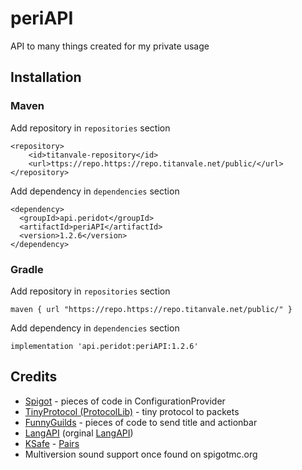 # periAPI
API to many things created for my private usage


## Installation
### Maven
Add repository in `repositories` section
```
<repository>
    <id>titanvale-repository</id>
    <url>ttps://repo.https://repo.titanvale.net/public/</url>
</repository>
```
Add dependency in `dependencies` section
```
<dependency>
  <groupId>api.peridot</groupId>
  <artifactId>periAPI</artifactId>
  <version>1.2.6</version>
</dependency>
```
### Gradle
Add repository in `repositories` section
```
maven { url "https://repo.https://repo.titanvale.net/public/" }
```
Add dependency in `dependencies` section
```
implementation 'api.peridot:periAPI:1.2.6'
```

## Credits
  * [Spigot](https://www.spigotmc.org/) - pieces of code in ConfigurationProvider
  * [TinyProtocol (ProtocolLib)](https://github.com/aadnk/ProtocolLib/tree/master/modules/TinyProtocol/src/main/java/com/comphenix/tinyprotocol) - tiny protocol to packets
  * [FunnyGuilds](https://github.com/FunnyGuilds/FunnyGuilds) - pieces of code to send title and actionbar
  * [LangAPI](https://github.com/P3ridot/LangAPI) (orginal [LangAPI](https://github.com/VeryLongNicknameSuchWow/LangAPI))
  * [KSafe](https://github.com/Kamilkime/KSafe) - [Pairs](https://github.com/Kamilkime/KSafe/blob/master/src/main/java/kamilki/me/ksafe/util/Pair.java) 
  * Multiversion sound support once found on spigotmc.org
